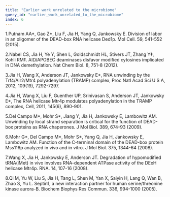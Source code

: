 ```yaml
---
title: "Earlier work unrelated to the microbiome"
query_id: "earlier_work_unrelated_to_the_microbiome"
index: 6
---
```


1.Putnam AA*, Gao Z*, Liu F, Jia H, Yang Q, Jankowsky E. Division of labor in an oligomer of the DEAD-box RNA helicase Ded1p. Mol Cell. 59, 541-552 (2015).

2.Nabel CS, Jia H, Ye Y, Shen L, Goldschmidt HL, Stivers JT, Zhang Y‡, Kohli RM‡. AID/APOBEC deaminases disfavor modified cytosines implicated in DNA demethylation. Nat Chem Biol. 8, 751-8 (2012).

3.Jia H, Wang X, Anderson JT, Jankowsky E*, RNA unwinding by the Trf4/Air2/Mtr4 polyadenylation (TRAMP) complex, Proc Natl Acad Sci U S A, 2012, 109(19), 7292-7297.

4.Jia H, Wang X, Liu F, Guenther UP, Srinivasan S, Anderson JT, Jankowsky E*, The RNA helicase Mtr4p modulates polyadenylation in the TRAMP complex, Cell, 2011, 145(6), 890-901.

5.Del Campo M*, Mohr S*, Jiang Y, Jia H, Jankowsky E, Lambowitz AM. Unwinding by local strand separation is critical for the function of DEAD-box proteins as RNA chaperones. J Mol Biol. 389, 674-93 (2009).

6.Mohr G*, Del Campo M*, Mohr S*, Yang Q, Jia H, Jankowsky E, Lambowitz AM. Function of the C-terminal domain of the DEAD-box protein Mss116p analyzed in vivo and in vitro. J Mol Biol. 375, 1344-64 (2008).

7.Wang X, Jia H, Jankowsky E, Anderson JT. Degradation of hypomodified tRNA(iMet) in vivo involves RNA-dependent ATPase activity of the DExH helicase Mtr4p. RNA. 14, 107-16 (2008).

8.Qi M, Yu W, Liu S, Jia H, Tang L, Shen M, Yan X, Saiyin H, Lang Q, Wan B, Zhao S, Yu L. Septin1, a new interaction partner for human serine/threonine kinase aurora-B. Biochem Biophys Res Commun. 336, 994-1000 (2005).